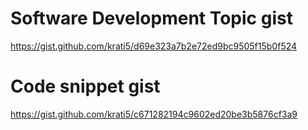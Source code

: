 
# Software Development Topic gist

<https://gist.github.com/krati5/d69e323a7b2e72ed9bc9505f15b0f524>

# Code snippet gist

<https://gist.github.com/krati5/c671282194c9602ed20be3b5876cf3a9>
